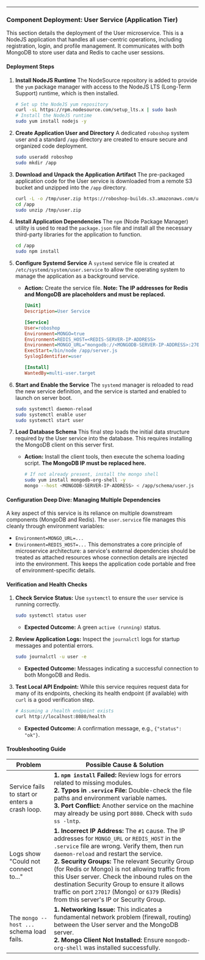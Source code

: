 ---

### Component Deployment: User Service (Application Tier)

This section details the deployment of the User microservice. This is a NodeJS application that handles all user-centric operations, including registration, login, and profile management. It communicates with both MongoDB to store user data and Redis to cache user sessions.

#### Deployment Steps

1.  **Install NodeJS Runtime**
    The NodeSource repository is added to provide the `yum` package manager with access to the NodeJS LTS (Long-Term Support) runtime, which is then installed.
    ```sh
    # Set up the NodeJS yum repository
    curl -sL https://rpm.nodesource.com/setup_lts.x | sudo bash
    # Install the NodeJS runtime
    sudo yum install nodejs -y
    ```

2.  **Create Application User and Directory**
    A dedicated `roboshop` system user and a standard `/app` directory are created to ensure secure and organized code deployment.
    ```sh
    sudo useradd roboshop
    sudo mkdir /app
    ```

3.  **Download and Unpack the Application Artifact**
    The pre-packaged application code for the User service is downloaded from a remote S3 bucket and unzipped into the `/app` directory.
    ```sh
    curl -L -o /tmp/user.zip https://roboshop-builds.s3.amazonaws.com/user.zip
    cd /app
    sudo unzip /tmp/user.zip
    ```

4.  **Install Application Dependencies**
    The `npm` (Node Package Manager) utility is used to read the `package.json` file and install all the necessary third-party libraries for the application to function.
    ```sh
    cd /app
    sudo npm install
    ```

5.  **Configure Systemd Service**
    A `systemd` service file is created at `/etc/systemd/system/user.service` to allow the operating system to manage the application as a background service.
    *   **Action:** Create the service file. **Note: The IP addresses for Redis and MongoDB are placeholders and must be replaced.**
        ```ini
        [Unit]
        Description=User Service

        [Service]
        User=roboshop
        Environment=MONGO=true
        Environment=REDIS_HOST=<REDIS-SERVER-IP-ADDRESS>
        Environment=MONGO_URL="mongodb://<MONGODB-SERVER-IP-ADDRESS>:27017/users"
        ExecStart=/bin/node /app/server.js
        SyslogIdentifier=user

        [Install]
        WantedBy=multi-user.target
        ```

6.  **Start and Enable the Service**
    The `systemd` manager is reloaded to read the new service definition, and the service is started and enabled to launch on server boot.
    ```sh
    sudo systemctl daemon-reload
    sudo systemctl enable user
    sudo systemctl start user
    ```

7.  **Load Database Schema**
    This final step loads the initial data structure required by the User service into the database. This requires installing the MongoDB client on this server first.
    *   **Action:** Install the client tools, then execute the schema loading script. **The MongoDB IP must be replaced here.**
        ```sh
        # If not already present, install the mongo shell
        sudo yum install mongodb-org-shell -y
        mongo --host <MONGODB-SERVER-IP-ADDRESS> < /app/schema/user.js
        ```

#### Configuration Deep Dive: Managing Multiple Dependencies
A key aspect of this service is its reliance on multiple downstream components (MongoDB and Redis). The `user.service` file manages this cleanly through environment variables:
*   `Environment=MONGO_URL=...`
*   `Environment=REDIS_HOST=...`
This demonstrates a core principle of microservice architecture: a service's external dependencies should be treated as attached resources whose connection details are injected into the environment. This keeps the application code portable and free of environment-specific details.

#### Verification and Health Checks

1.  **Check Service Status:** Use `systemctl` to ensure the `user` service is running correctly.
    ```sh
    sudo systemctl status user
    ```
    *   **Expected Outcome:** A green `active (running)` status.

2.  **Review Application Logs:** Inspect the `journalctl` logs for startup messages and potential errors.
    ```sh
    sudo journalctl -u user -e
    ```
    *   **Expected Outcome:** Messages indicating a successful connection to both MongoDB and Redis.

3.  **Test Local API Endpoint:** While this service requires request data for many of its endpoints, checking its health endpoint (if available) with `curl` is a good verification step.
    ```sh
    # Assuming a /health endpoint exists
    curl http://localhost:8080/health
    ```
    *   **Expected Outcome:** A confirmation message, e.g., `{"status": "ok"}`.

#### Troubleshooting Guide

| Problem                                      | Possible Cause & Solution                                                                                                                                                                                                                                                                    |
|----------------------------------------------|----------------------------------------------------------------------------------------------------------------------------------------------------------------------------------------------------------------------------------------------------------------------------------------------|
| Service fails to start or enters a crash loop. | **1. `npm install` Failed:** Review logs for errors related to missing modules. <br> **2. Typos in `.service` File:** Double-check the file paths and environment variable names. <br> **3. Port Conflict:** Another service on the machine may already be using port `8080`. Check with `sudo ss -lntp`. |
| Logs show "Could not connect to..."          | **1. Incorrect IP Address:** The `#1` cause. The IP addresses for `MONGO_URL` or `REDIS_HOST` in the `.service` file are wrong. Verify them, then run `daemon-reload` and restart the service. <br> **2. Security Groups:** The relevant Security Group (for Redis or Mongo) is not allowing traffic from this User server. Check the inbound rules on the destination Security Group to ensure it allows traffic on port `27017` (Mongo) or `6379` (Redis) from this server's IP or Security Group. |
| The `mongo --host ...` schema load fails.      | **1. Networking Issue:** This indicates a fundamental network problem (firewall, routing) between the User server and the MongoDB server. <br> **2. Mongo Client Not Installed:** Ensure `mongodb-org-shell` was installed successfully.                                                     |